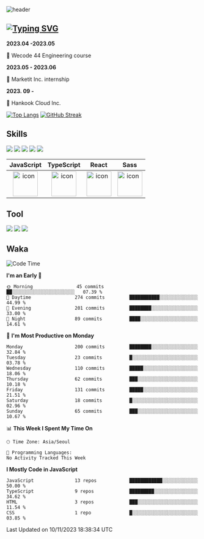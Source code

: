  ![header](https://capsule-render.vercel.app/api?type=waving&color=6994CDEE&text=&animation=twinkling&height=80)

## [![Typing SVG](https://readme-typing-svg.demolab.com?font=Alkatra&weight=500&size=45&duration=4000&pause=3&color=6994CDEE&center=false&vCenter=false&multiline=true&repeat=true&width=1000&height=100&lines=Welcome+to+Geonoooo's+GitHub!👋)](https://git.io/typing-svg)



**2023.04 -2023.05**  

🔎 Wecode 44 Engineering course



**2023.05 - 2023.06**

🧣 Marketit Inc. internship

**2023. 09 -**

🧣 Hankook Cloud Inc. 


[![Top Langs](https://github-readme-stats.vercel.app/api/top-langs/?username=alchogh&layout=donut)](https://github.com/alchogh/github-readme-stats) 
[![GitHub Streak](https://streak-stats.demolab.com/?user=alchogh)](https://git.io/streak-stats)



## Skills

<div>
    <img src="https://img.shields.io/badge/html5-E34F26?style=flat&logo=HTML5&logoColor=white"/>
    <img src="https://img.shields.io/badge/css3-1572B6?style=flat&logo=CSS3&logoColor=white"/>
    <img src="https://img.shields.io/badge/styled--components-8D5078?style=flat&logo=styled-components&logoColor=white"/>
    <img src="https://img.shields.io/badge/Next.js-000000?style=flat-square&logo=Next.js&logoColor=white"/> 
    <img src="https://img.shields.io/badge/Tailwind CSS-06B6D4?style=flat-square&logo=Tailwind CSS&logoColor=white"/>
</div>



|JavaScript|TypeScript|React|Sass| 
| :--: | :--: | :--: | :--: |
| <img src="https://techstack-generator.vercel.app/js-icon.svg" alt="icon" width="65" height="65" /> | <img src="https://techstack-generator.vercel.app/ts-icon.svg" alt="icon" width="65" height="65" /> | <img src="https://techstack-generator.vercel.app/react-icon.svg" alt="icon" width="65" height="65" /> | <img src="https://techstack-generator.vercel.app/sass-icon.svg" alt="icon" width="65" height="65" /></div> |




## Tool
<div>
<img src="https://img.shields.io/badge/vsCode-007ACC?style=flat&logo=Visual Studio Code&logoColor=white"/>
<img src="https://img.shields.io/badge/Git-F05032?style=flat&logo=Git&logoColor=white"/> <img src="https://img.shields.io/badge/GitHub-181717?style=flat&logo=GitHub&logoColor=white"/>
</div>


## Waka

  <!--START_SECTION:waka-->
![Code Time](http://img.shields.io/badge/Code%20Time-407%20hrs%2019%20mins-blue)

**I'm an Early 🐤** 

```text
🌞 Morning                45 commits          ██░░░░░░░░░░░░░░░░░░░░░░░   07.39 % 
🌆 Daytime                274 commits         ███████████░░░░░░░░░░░░░░   44.99 % 
🌃 Evening                201 commits         ████████░░░░░░░░░░░░░░░░░   33.00 % 
🌙 Night                  89 commits          ████░░░░░░░░░░░░░░░░░░░░░   14.61 % 
```
📅 **I'm Most Productive on Monday** 

```text
Monday                   200 commits         ████████░░░░░░░░░░░░░░░░░   32.84 % 
Tuesday                  23 commits          █░░░░░░░░░░░░░░░░░░░░░░░░   03.78 % 
Wednesday                110 commits         █████░░░░░░░░░░░░░░░░░░░░   18.06 % 
Thursday                 62 commits          ███░░░░░░░░░░░░░░░░░░░░░░   10.18 % 
Friday                   131 commits         █████░░░░░░░░░░░░░░░░░░░░   21.51 % 
Saturday                 18 commits          █░░░░░░░░░░░░░░░░░░░░░░░░   02.96 % 
Sunday                   65 commits          ███░░░░░░░░░░░░░░░░░░░░░░   10.67 % 
```


📊 **This Week I Spent My Time On** 

```text
🕑︎ Time Zone: Asia/Seoul

💬 Programming Languages: 
No Activity Tracked This Week
```

**I Mostly Code in JavaScript** 

```text
JavaScript               13 repos            ████████████░░░░░░░░░░░░░   50.00 % 
TypeScript               9 repos             █████████░░░░░░░░░░░░░░░░   34.62 % 
HTML                     3 repos             ███░░░░░░░░░░░░░░░░░░░░░░   11.54 % 
CSS                      1 repo              █░░░░░░░░░░░░░░░░░░░░░░░░   03.85 % 
```




 Last Updated on 10/11/2023 18:38:34 UTC
<!--END_SECTION:waka-->





